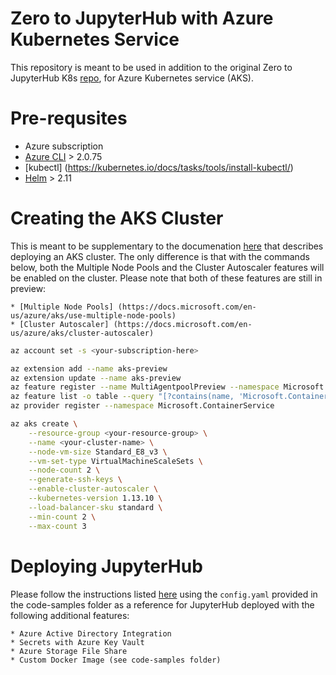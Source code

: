 # Zero to JupyterHub with Azure Kubernetes Service

This repository is meant to be used in addition to the original Zero to JupyterHub K8s [repo](https://github.com/jupyterhub/zero-to-jupyterhub-k8s), for Azure Kubernetes service (AKS).

# Pre-requsites

* Azure subscription
* [Azure CLI](https://docs.microsoft.com/en-us/cli/azure/install-azure-cli?view=azure-cli-latest) > 2.0.75
* [kubectl] (https://kubernetes.io/docs/tasks/tools/install-kubectl/)
* [Helm](https://zero-to-jupyterhub.readthedocs.io/en/latest/setup-helm.html) > 2.11 

# Creating the AKS Cluster

This is meant to be supplementary to the documenation [here](https://zero-to-jupyterhub.readthedocs.io/en/latest/microsoft/step-zero-azure-autoscale.html) that describes deploying an AKS cluster. The only difference is that with the commands below, both the Multiple Node Pools and the Cluster Autoscaler features will be enabled on the cluster. Please note that both of these features are still in preview:

    * [Multiple Node Pools] (https://docs.microsoft.com/en-us/azure/aks/use-multiple-node-pools)
    * [Cluster Autoscaler] (https://docs.microsoft.com/en-us/azure/aks/cluster-autoscaler)


```bash
az account set -s <your-subscription-here>

az extension add --name aks-preview
az extension update --name aks-preview
az feature register --name MultiAgentpoolPreview --namespace Microsoft.ContainerService
az feature list -o table --query "[?contains(name, 'Microsoft.ContainerService/MultiAgentpoolPreview')].{Name:name,State:properties.state}"
az provider register --namespace Microsoft.ContainerService

az aks create \
    --resource-group <your-resource-group> \
    --name <your-cluster-name> \
    --node-vm-size Standard_E8_v3 \
    --vm-set-type VirtualMachineScaleSets \
    --node-count 2 \
    --generate-ssh-keys \
    --enable-cluster-autoscaler \
    --kubernetes-version 1.13.10 \
    --load-balancer-sku standard \
    --min-count 2 \
    --max-count 3
```

# Deploying JupyterHub

Please follow the instructions listed [here](https://zero-to-jupyterhub.readthedocs.io/en/latest/setup-jupyterhub.html) using the `config.yaml` provided in the code-samples folder as a reference for JupyterHub deployed with the following additional features:

    * Azure Active Directory Integration
    * Secrets with Azure Key Vault
    * Azure Storage File Share 
    * Custom Docker Image (see code-samples folder)